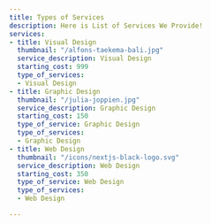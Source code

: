 ```yaml
---
title: Types of Services
description: Here is List of Services We Provide!
services:
- title: Visual Design
  thumbnail: "/alfons-taekema-bali.jpg"
  service_description: Visual Design
  starting_cost: 999
  type_of_services:
  - Visual Design
- title: Graphic Design
  thumbnail: "/julia-joppien.jpg"
  service_description: Graphic Design
  starting_cost: 150
  type_of_service: Graphic Design
  type_of_services:
  - Graphic Design
- title: Web Design
  thumbnail: "/icons/nextjs-black-logo.svg"
  service_description: Web Design
  starting_cost: 350
  type_of_service: Web Design
  type_of_services:
  - Web Design

---
```

